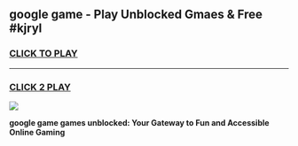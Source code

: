 
## google game - Play Unblocked Gmaes & Free #kjryl
<h3>
<a href="https://premium.freeplayer.one?title=google_game&ref=03M">CLICK TO PLAY</a></h3>
<hr>

<h3>
<a href="https://premium.freeplayer.one?title=google_game&ref=03M">CLICK 2 PLAY</a>
  
</h3>

<a href="https://premium.freeplayer.one?title=google_game&ref=03M"><img src="https://clearcache.store/games.png"></a>


**google game games unblocked: Your Gateway to Fun and Accessible Online Gaming**
